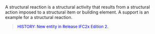 ﻿A structural reaction is a structural activity that results from a structural action imposed to a structural item or building element. A support is an example for a structural reaction.

> <font color="#0000FF" size="-1">HISTORY: New entity in Release IFC2x
		  Edition 2. </font>
>
